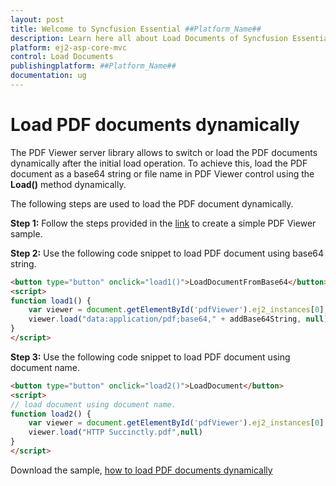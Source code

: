 ```yaml
---
layout: post
title: Welcome to Syncfusion Essential ##Platform_Name##
description: Learn here all about Load Documents of Syncfusion Essential ##Platform_Name## widgets based on HTML5 and jQuery.
platform: ej2-asp-core-mvc
control: Load Documents
publishingplatform: ##Platform_Name##
documentation: ug
---
```



# Load PDF documents dynamically

The PDF Viewer server library allows to switch or load the PDF documents dynamically after the initial load operation. To achieve this, load the PDF document as a base64 string or file name in PDF Viewer control using the **Load()** method dynamically.

The following steps are used to load the PDF document dynamically.

**Step 1:** Follow the steps provided in the [link](https://ej2.syncfusion.com/aspnetcore/documentation/pdfviewer/getting-started/) to create a simple PDF Viewer sample.

**Step 2:** Use the following code snippet to load PDF document using base64 string.

```html
<button type="button" onclick="load1()">LoadDocumentFromBase64</button>
<script>
function load1() {
    var viewer = document.getElementById('pdfViewer').ej2_instances[0];
    viewer.load("data:application/pdf;base64," + addBase64String, null);
}
</script>
```

**Step 3:** Use the following code snippet to load PDF document using document name.

```html
<button type="button" onclick="load2()">LoadDocument</button>
<script>
// load document using document name.
function load2() {
    var viewer = document.getElementById('pdfViewer').ej2_instances[0];
    viewer.load("HTTP Succinctly.pdf",null)
}
</script>
```

Download the sample, [how to load PDF documents dynamically](https://www.syncfusion.com/downloads/support/directtrac/general/ze/EJ2CoreSample1651615851.zip)